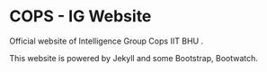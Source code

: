 # COPS - IG Website

Official website of Intelligence Group Cops IIT BHU .

This website is powered by Jekyll and some Bootstrap, Bootwatch.